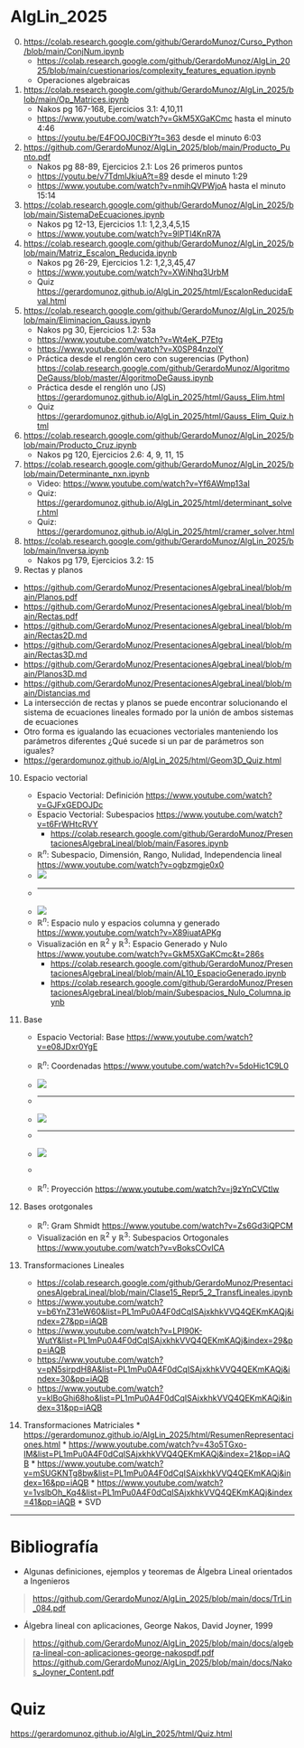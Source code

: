# AlgLin_2025
0. https://colab.research.google.com/github/GerardoMunoz/Curso_Python/blob/main/ConjNum.ipynb
   * https://colab.research.google.com/github/GerardoMunoz/AlgLin_2025/blob/main/cuestionarios/complexity_features_equation.ipynb 
   * Operaciones algebraicas
1. https://colab.research.google.com/github/GerardoMunoz/AlgLin_2025/blob/main/Op_Matrices.ipynb
   * Nakos pg 167-168, Ejercicios 3.1: 4,10,11
   * https://www.youtube.com/watch?v=GkM5XGaKCmc hasta el minuto 4:46
   * https://youtu.be/E4FOOJ0CBiY?t=363 desde el minuto 6:03
2. https://github.com/GerardoMunoz/AlgLin_2025/blob/main/Producto_Punto.pdf
   * Nakos pg 88-89, Ejercicios 2.1: Los 26 primeros puntos
   * https://youtu.be/v7TdmlJkiuA?t=89 desde el minuto 1:29
   * https://www.youtube.com/watch?v=nmihQVPWjoA hasta el minuto 15:14
3. https://colab.research.google.com/github/GerardoMunoz/AlgLin_2025/blob/main/SistemaDeEcuaciones.ipynb
   * Nakos pg 12-13, Ejercicios 1.1: 1,2,3,4,5,15
   * https://www.youtube.com/watch?v=9lPTl4KnR7A
5. https://colab.research.google.com/github/GerardoMunoz/AlgLin_2025/blob/main/Matriz_Escalon_Reducida.ipynb
   * Nakos pg 26-29, Ejercicios 1.2: 1,2,3,45,47
   * https://www.youtube.com/watch?v=XWiNhq3UrbM
   * Quiz https://gerardomunoz.github.io/AlgLin_2025/html/EscalonReducidaEval.html
4. https://colab.research.google.com/github/GerardoMunoz/AlgLin_2025/blob/main/Eliminacion_Gauss.ipynb
   * Nakos pg 30, Ejercicios 1.2: 53a
   * https://www.youtube.com/watch?v=Wt4eK_P7Etg
   * https://www.youtube.com/watch?v=X0SP84nzolY
   * Práctica desde el renglón cero con sugerencias (Python) https://colab.research.google.com/github/GerardoMunoz/AlgoritmoDeGauss/blob/master/AlgoritmoDeGauss.ipynb
   * Práctica desde el renglón uno  (JS) https://gerardomunoz.github.io/AlgLin_2025/html/Gauss_Elim.html
   * Quiz https://gerardomunoz.github.io/AlgLin_2025/html/Gauss_Elim_Quiz.html
5. https://colab.research.google.com/github/GerardoMunoz/AlgLin_2025/blob/main/Producto_Cruz.ipynb
   * Nakos pg 120, Ejercicios 2.6: 4, 9, 11, 15 
6. https://colab.research.google.com/github/GerardoMunoz/AlgLin_2025/blob/main/Determinante_nxn.ipynb
   * Video: https://www.youtube.com/watch?v=Yf6AWmp13aI
   * Quiz: https://gerardomunoz.github.io/AlgLin_2025/html/determinant_solver.html
   * Quiz: https://gerardomunoz.github.io/AlgLin_2025/html/cramer_solver.html
8. https://colab.research.google.com/github/GerardoMunoz/AlgLin_2025/blob/main/Inversa.ipynb
   * Nakos pg 179, Ejercicios 3.2: 15
9. Rectas y planos
  * https://github.com/GerardoMunoz/PresentacionesAlgebraLineal/blob/main/Planos.pdf
  * https://github.com/GerardoMunoz/PresentacionesAlgebraLineal/blob/main/Rectas.pdf
  * https://github.com/GerardoMunoz/PresentacionesAlgebraLineal/blob/main/Rectas2D.md
  * https://github.com/GerardoMunoz/PresentacionesAlgebraLineal/blob/main/Rectas3D.md
  * https://github.com/GerardoMunoz/PresentacionesAlgebraLineal/blob/main/Planos3D.md
  * https://github.com/GerardoMunoz/PresentacionesAlgebraLineal/blob/main/Distancias.md
  * La intersección de rectas y planos se puede encontrar solucionando el sistema de ecuaciones lineales formado por la unión de ambos sistemas de ecuaciones
  * Otro forma es igualando las ecuaciones vectoriales manteniendo los parámetros diferentes ¿Qué sucede si un par de parámetros son iguales?
  * https://gerardomunoz.github.io/AlgLin_2025/html/Geom3D_Quiz.html
10. Espacio vectorial
    * Espacio Vectorial: Definición https://www.youtube.com/watch?v=GJFxGEDOJDc
    * Espacio Vectorial: Subespacios https://www.youtube.com/watch?v=t6FrWHtcRVY
       * https://colab.research.google.com/github/GerardoMunoz/PresentacionesAlgebraLineal/blob/main/Fasores.ipynb   
    * $\mathbb{R}^n$: Subespacio, Dimensión, Rango, Nulidad, Independencia lineal https://www.youtube.com/watch?v=ogbzmgje0x0
    * ![](https://raw.githubusercontent.com/GerardoMunoz/AlgLin_2025/main/imgs/Generado.PNG)
    * ---
    * ![](https://raw.githubusercontent.com/GerardoMunoz/AlgLin_2025/main/imgs/Nulo.PNG)
    * $\mathbb{R}^n$: Espacio nulo y espacios columna y generado https://www.youtube.com/watch?v=X89iuatAPKg
    * Visualización en $\mathbb{R}^2$ y $\mathbb{R}^3$: Espacio Generado y Nulo https://www.youtube.com/watch?v=GkM5XGaKCmc&t=286s
      * https://colab.research.google.com/github/GerardoMunoz/PresentacionesAlgebraLineal/blob/main/AL10_EspacioGenerado.ipynb
      * https://colab.research.google.com/github/GerardoMunoz/PresentacionesAlgebraLineal/blob/main/Subespacios_Nulo_Columna.ipynb
   
11. Base
    * Espacio Vectorial: Base https://www.youtube.com/watch?v=e08JDxr0YgE
    * $\mathbb{R}^n$: Coordenadas https://www.youtube.com/watch?v=5doHic1C9L0
    * ![](https://raw.githubusercontent.com/GerardoMunoz/AlgLin_2025/main/imgs/Coord.png)
    * ---
    * ![](https://raw.githubusercontent.com/GerardoMunoz/AlgLin_2025/main/imgs/Coord_R3.png)
    * ---
    * ![](https://raw.githubusercontent.com/GerardoMunoz/AlgLin_2025/main/imgs/Coord_R2.png)

    * 
    * $\mathbb{R}^n$: Proyección https://www.youtube.com/watch?v=j9zYnCVCtlw
12. Bases orotgonales
    * $\mathbb{R}^n$: Gram Shmidt https://www.youtube.com/watch?v=Zs6Gd3iQPCM
    * Visualización en $\mathbb{R}^2$ y $\mathbb{R}^3$: Subespacios Ortogonales https://www.youtube.com/watch?v=vBoksCOvlCA
13. Transformaciones Lineales
    * https://colab.research.google.com/github/GerardoMunoz/PresentacionesAlgebraLineal/blob/main/Clase15_Repr5_2_TransfLineales.ipynb
    * https://www.youtube.com/watch?v=b6YnZ31eW60&list=PL1mPu0A4F0dCqISAjxkhkVVQ4QEKmKAQj&index=27&pp=iAQB
    * https://www.youtube.com/watch?v=LPI90K-WutY&list=PL1mPu0A4F0dCqISAjxkhkVVQ4QEKmKAQj&index=29&pp=iAQB
    * https://www.youtube.com/watch?v=pN5sirpdH8A&list=PL1mPu0A4F0dCqISAjxkhkVVQ4QEKmKAQj&index=30&pp=iAQB
    * https://www.youtube.com/watch?v=klBoGhi68ho&list=PL1mPu0A4F0dCqISAjxkhkVVQ4QEKmKAQj&index=31&pp=iAQB
 14. Transformaciones Matriciales
    * https://gerardomunoz.github.io/AlgLin_2025/html/ResumenRepresentaciones.html
    * https://www.youtube.com/watch?v=43o5TGxo-lM&list=PL1mPu0A4F0dCqISAjxkhkVVQ4QEKmKAQj&index=21&pp=iAQB
    * https://www.youtube.com/watch?v=mSUGKNTg8bw&list=PL1mPu0A4F0dCqISAjxkhkVVQ4QEKmKAQj&index=16&pp=iAQB
    * https://www.youtube.com/watch?v=1vslbOh_Kq4&list=PL1mPu0A4F0dCqISAjxkhkVVQ4QEKmKAQj&index=41&pp=iAQB
    * SVD
     
  
---
# Bibliografía
* Algunas definiciones, ejemplos y teoremas de Álgebra Lineal orientados a
Ingenieros
> https://github.com/GerardoMunoz/AlgLin_2025/blob/main/docs/TrLin_084.pdf

* Álgebra lineal con aplicaciones, George Nakos, David Joyner, 1999
> https://github.com/GerardoMunoz/AlgLin_2025/blob/main/docs/algebra-lineal-con-aplicaciones-george-nakospdf.pdf
> https://github.com/GerardoMunoz/AlgLin_2025/blob/main/docs/Nakos_Joyner_Content.pdf
# Quiz
https://gerardomunoz.github.io/AlgLin_2025/html/Quiz.html




















